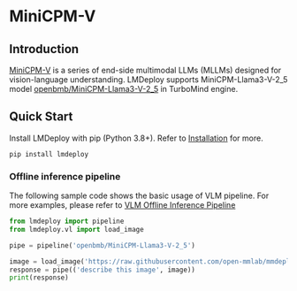 # MiniCPM-V

## Introduction

[MiniCPM-V](https://github.com/OpenBMB/MiniCPM-V) is a series of end-side multimodal LLMs (MLLMs) designed for vision-language understanding. LMDeploy supports MiniCPM-Llama3-V-2_5 model [openbmb/MiniCPM-Llama3-V-2_5](https://huggingface.co/openbmb/MiniCPM-Llama3-V-2_5) in TurboMind engine.

## Quick Start

Install LMDeploy with pip (Python 3.8+). Refer to [Installation](https://lmdeploy.readthedocs.io/en/latest/get_started.html#installation) for more.

```shell
pip install lmdeploy
```

### Offline inference pipeline

The following sample code shows the basic usage of VLM pipeline. For more examples, please refer to [VLM Offline Inference Pipeline](https://lmdeploy.readthedocs.io/en/latest/inference/vl_pipeline.html#vlm-offline-inference-pipeline)

```python
from lmdeploy import pipeline
from lmdeploy.vl import load_image

pipe = pipeline('openbmb/MiniCPM-Llama3-V-2_5')

image = load_image('https://raw.githubusercontent.com/open-mmlab/mmdeploy/main/tests/data/tiger.jpeg')
response = pipe(('describe this image', image))
print(response)
```
